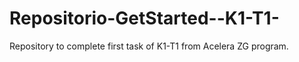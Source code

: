# Repositorio-GetStarted--K1-T1-

Repository to complete first task of K1-T1 from Acelera ZG program.
